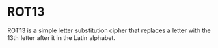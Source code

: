 # ROT13
ROT13 is a simple letter substitution cipher that replaces a letter with the 13th letter after it in the Latin alphabet.
